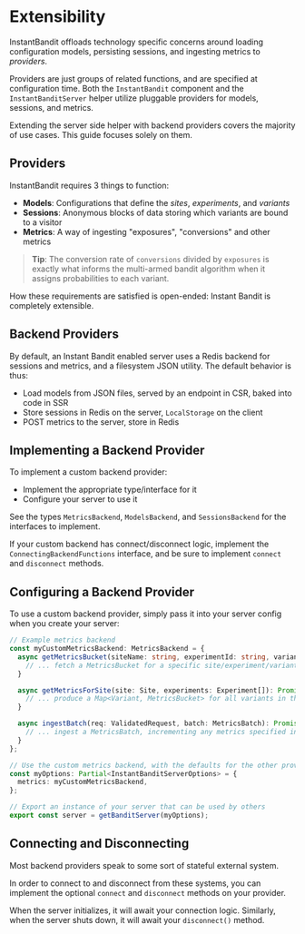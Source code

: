 # Extensibility
InstantBandit offloads technology specific concerns around loading configuration models,
persisting sessions, and ingesting metrics to _providers_.

Providers are just groups of related functions, and are specified at configuration time.
Both the `InstantBandit` component and the `InstantBanditServer` helper utilize pluggable providers
for models, sessions, and metrics. 

Extending the server side helper with backend providers covers the majority of use cases.
This guide focuses solely on them.

## Providers
InstantBandit requires 3 things to function:
- **Models**: Configurations that define the _sites_, _experiments_, and _variants_
- **Sessions**: Anonymous blocks of data storing which variants are bound to a visitor
- **Metrics**: A way of ingesting "exposures", "conversions" and other metrics

> **Tip**: The conversion rate of `conversions` divided by `exposures` is exactly what informs the multi-armed bandit algorithm when it assigns probabilities to each variant.

How these requirements are satisfied is open-ended: Instant Bandit is completely extensible.

## Backend Providers
By default, an Instant Bandit enabled server uses a Redis backend for sessions and metrics, and
a filesystem JSON utility. The default behavior is thus:
- Load models from JSON files, served by an endpoint in CSR, baked into code in SSR
- Store sessions in Redis on the server, `LocalStorage` on the client
- POST metrics to the server, store in Redis

## Implementing a Backend Provider
To implement a custom backend provider:
- Implement the appropriate type/interface for it
- Configure your server to use it

See the types `MetricsBackend`, `ModelsBackend`, and `SessionsBackend` for the interfaces to implement.

If your custom backend has connect/disconnect logic, implement the `ConnectingBackendFunctions`
interface, and be sure to implement `connect` and `disconnect` methods.

## Configuring a Backend Provider
To use a custom backend provider, simply pass it into your server config when you create your server:

```ts
// Example metrics backend
const myCustomMetricsBackend: MetricsBackend = {
  async getMetricsBucket(siteName: string, experimentId: string, variantName: string) {
    // ... fetch a MetricsBucket for a specific site/experiment/variant combo
  }

  async getMetricsForSite(site: Site, experiments: Experiment[]): Promise<Map<Variant, MetricsBucket>> {
    // ... produce a Map<Variant, MetricsBucket> for all variants in the specified experiments
  }

  async ingestBatch(req: ValidatedRequest, batch: MetricsBatch): Promise<void> {
    // ... ingest a MetricsBatch, incrementing any metrics specified in the batch
  }
};

// Use the custom metrics backend, with the defaults for the other providers
const myOptions: Partial<InstantBanditServerOptions> = {
  metrics: myCustomMetricsBackend,
};

// Export an instance of your server that can be used by others
export const server = getBanditServer(myOptions);
```

## Connecting and Disconnecting
Most backend providers speak to some sort of stateful external system.

In order to connect to and disconnect from these systems, you can implement the optional `connect` and `disconnect` methods on your provider.

When the server initializes, it will await your connection logic.
Similarly, when the server shuts down, it will await your `disconnect()` method. 